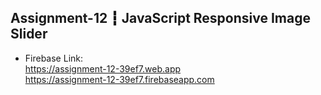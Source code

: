 ## Assignment-12 ┇ JavaScript Responsive Image Slider

- Firebase Link:  </br>
https://assignment-12-39ef7.web.app </br>
https://assignment-12-39ef7.firebaseapp.com
